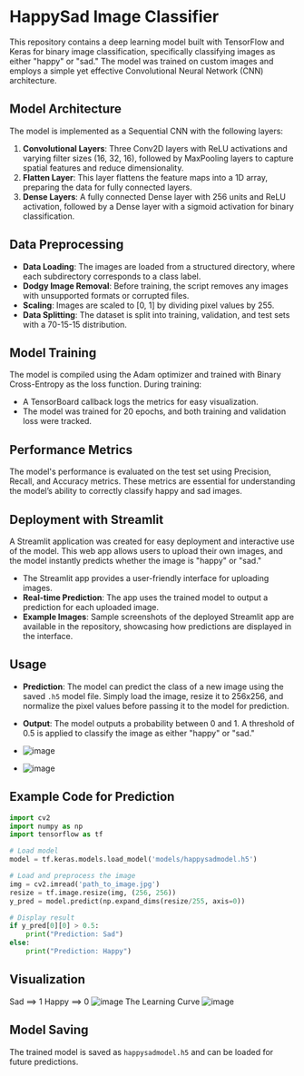 # HappySad Image Classifier

This repository contains a deep learning model built with TensorFlow and Keras for binary image classification, specifically classifying images as either "happy" or "sad." The model was trained on custom images and employs a simple yet effective Convolutional Neural Network (CNN) architecture.

## Model Architecture
The model is implemented as a Sequential CNN with the following layers:

1. **Convolutional Layers**: Three Conv2D layers with ReLU activations and varying filter sizes (16, 32, 16), followed by MaxPooling layers to capture spatial features and reduce dimensionality.
2. **Flatten Layer**: This layer flattens the feature maps into a 1D array, preparing the data for fully connected layers.
3. **Dense Layers**: A fully connected Dense layer with 256 units and ReLU activation, followed by a Dense layer with a sigmoid activation for binary classification.

## Data Preprocessing
- **Data Loading**: The images are loaded from a structured directory, where each subdirectory corresponds to a class label.
- **Dodgy Image Removal**: Before training, the script removes any images with unsupported formats or corrupted files.
- **Scaling**: Images are scaled to [0, 1] by dividing pixel values by 255.
- **Data Splitting**: The dataset is split into training, validation, and test sets with a 70-15-15 distribution.

## Model Training
The model is compiled using the Adam optimizer and trained with Binary Cross-Entropy as the loss function. During training:
- A TensorBoard callback logs the metrics for easy visualization.
- The model was trained for 20 epochs, and both training and validation loss were tracked.

## Performance Metrics
The model's performance is evaluated on the test set using Precision, Recall, and Accuracy metrics. These metrics are essential for understanding the model’s ability to correctly classify happy and sad images.

## Deployment with Streamlit
A Streamlit application was created for easy deployment and interactive use of the model. This web app allows users to upload their own images, and the model instantly predicts whether the image is "happy" or "sad."

- The Streamlit app provides a user-friendly interface for uploading images.
- **Real-time Prediction**: The app uses the trained model to output a prediction for each uploaded image.
- **Example Images**: Sample screenshots of the deployed Streamlit app are available in the repository, showcasing how predictions are displayed in the interface.

## Usage
- **Prediction**: The model can predict the class of a new image using the saved `.h5` model file. Simply load the image, resize it to 256x256, and normalize the pixel values before passing it to the model for prediction.
- **Output**: The model outputs a probability between 0 and 1. A threshold of 0.5 is applied to classify the image as either "happy" or "sad."

- ![image](https://github.com/user-attachments/assets/88712679-deb5-4435-ace5-84fab073942e)
- ![image](https://github.com/user-attachments/assets/819d1152-218d-4576-aeb8-8f7a5f2180ac)



## Example Code for Prediction
```python
import cv2
import numpy as np
import tensorflow as tf

# Load model
model = tf.keras.models.load_model('models/happysadmodel.h5')

# Load and preprocess the image
img = cv2.imread('path_to_image.jpg')
resize = tf.image.resize(img, (256, 256))
y_pred = model.predict(np.expand_dims(resize/255, axis=0))

# Display result
if y_pred[0][0] > 0.5:
    print("Prediction: Sad")
else:
    print("Prediction: Happy")
```

## Visualization
Sad ==> 1
Happy ==> 0
![image](https://github.com/user-attachments/assets/ec3d68e6-f260-4a35-b256-4075e16db1c8)
The Learning Curve
![image](https://github.com/user-attachments/assets/22a9b5a9-c0a4-4ed7-b86a-8d16ea2cbb83)


## Model Saving
The trained model is saved as `happysadmodel.h5` and can be loaded for future predictions.
